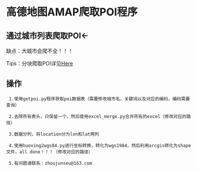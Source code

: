 # 高德地图AMAP爬取POI程序

## 通过城市列表爬取POI<-

缺点：大城市会爬不全！！！

Tips：分块爬取POI详见[Here](https://github.com/zhoujungis/Get_amap_poi_by_polygon)

## 操作

```
 1.使用getpoi.py程序获取poi数据表（需要修改城市名，关键词以及对应的编码，编码需要查询）

 2.去除所有表头，只保留一个，然后使用excel_merge.py合并所有的excel（修改对应的路径）

 3.数据分列，将location分为lon和lat两列

 4.使用huoxing2wgs84.py进行坐标转换，转化为wgs1984，然后利用arcgis转化为shape文件，all done！！！（修改对应的路径）

 5.有问题请联系：zhoujunseu@163.com
```
